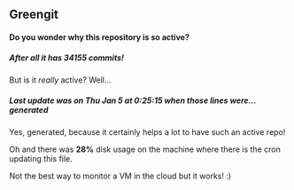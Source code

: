 ## Greengit

#### Do you wonder why this repository is so active?

##### After all it has 34155 commits!

But is it *really* active? Well...

##### Last update was on Thu Jan 5 at 0:25:15 when those lines were... generated

Yes, generated, because it certainly helps a lot to have such an active repo!

Oh and there was **28%** disk usage on the machine
where there is the cron updating this file.

Not the best way to monitor a VM in the cloud but it works! :)
